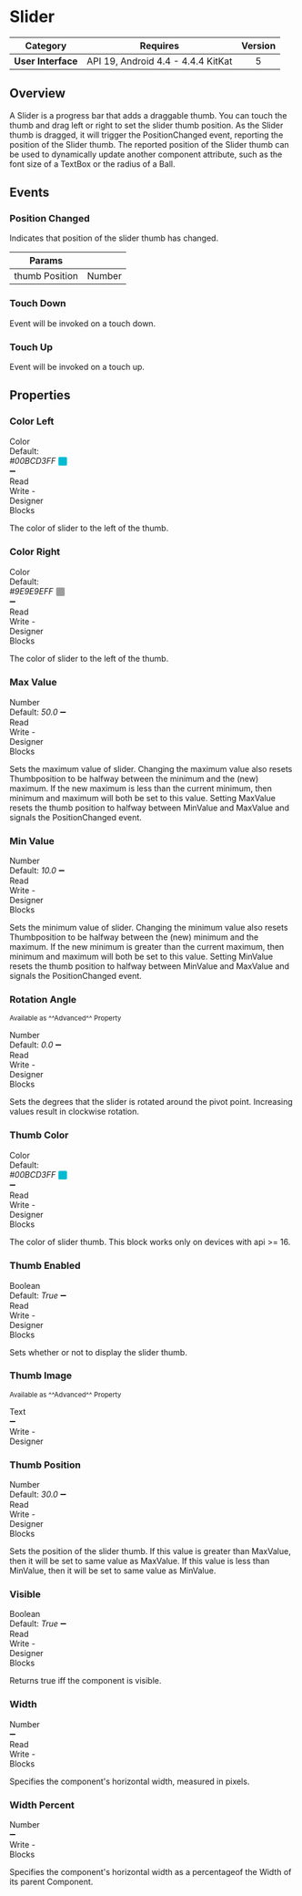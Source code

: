 # Slider

| Category | Requires | Version |
|:--------:|:-------:|:--------:|
|**User Interface**|<span class="chip chip-any">API 19, Android 4.4 - 4.4.4 KitKat</span>|<span class="chip chip-number">5</span>|

## Overview

A Slider is a progress bar that adds a draggable thumb. You can touch the thumb and drag left or right to set the slider thumb position. As the Slider thumb is dragged, it will trigger the PositionChanged event, reporting the position of the Slider thumb. The reported position of the Slider thumb can be used to dynamically update another component attribute, such as the font size of a TextBox or the radius of a Ball.

## Events

### Position Changed

Indicates that position of the slider thumb has changed.

<div class="block" ai2-block="event" not-rendered="true" value="%7B%22componentName%22:%20%22Slider%22,%20%22name%22:%20%22Position%20Changed%22,%20%22param%22:%20%5B%22thumb%20Position%22%5D%7D"></div>

| Params | []() |
|--------|------|
|thumb Position|<span class="chip chip-number">Number</span>|

### Touch Down

Event will be invoked on a touch down.

<div class="block" ai2-block="event" not-rendered="true" value="%7B%22componentName%22:%20%22Slider%22,%20%22name%22:%20%22Touch%20Down%22,%20%22param%22:%20%5B%5D%7D"></div>

### Touch Up

Event will be invoked on a touch up.

<div class="block" ai2-block="event" not-rendered="true" value="%7B%22componentName%22:%20%22Slider%22,%20%22name%22:%20%22Touch%20Up%22,%20%22param%22:%20%5B%5D%7D"></div>

## Properties

### Color Left

<span style="user-select: none; white-space:pre-wrap;"><span class="chip chip-color">Color</span> <span class="chip chip-color">Default: <i>#00BCD3FF</i>&nbsp;<span style="width: 15px; height: 15px; margin: auto; display: inline-block; border: 1px solid white; vertical-align: middle; border-radius: 3px; background-color: #00BCD3;"></span></span> :heavy_minus_sign: <span class="chip chip-rw">Read</span> <span class="chip chip-rw">Write</span>  - <span class="chip chip-bd">Designer</span> <span class="chip chip-bd">Blocks</span></span>

The color of slider to the left of the thumb.

<div class="block" ai2-block="property" not-rendered="true" value="%7B%22componentName%22:%20%22Slider%22,%20%22name%22:%20%22Color%20Left%22,%20%22getter%22:%20true%7D"></div>
<div class="block" ai2-block="property" not-rendered="true" value="%7B%22componentName%22:%20%22Slider%22,%20%22name%22:%20%22Color%20Left%22,%20%22getter%22:%20false%7D"></div>

### Color Right

<span style="user-select: none; white-space:pre-wrap;"><span class="chip chip-color">Color</span> <span class="chip chip-color">Default: <i>#9E9E9EFF</i>&nbsp;<span style="width: 15px; height: 15px; margin: auto; display: inline-block; border: 1px solid white; vertical-align: middle; border-radius: 3px; background-color: #9E9E9E;"></span></span> :heavy_minus_sign: <span class="chip chip-rw">Read</span> <span class="chip chip-rw">Write</span>  - <span class="chip chip-bd">Designer</span> <span class="chip chip-bd">Blocks</span></span>

The color of slider to the left of the thumb.

<div class="block" ai2-block="property" not-rendered="true" value="%7B%22componentName%22:%20%22Slider%22,%20%22name%22:%20%22Color%20Right%22,%20%22getter%22:%20true%7D"></div>
<div class="block" ai2-block="property" not-rendered="true" value="%7B%22componentName%22:%20%22Slider%22,%20%22name%22:%20%22Color%20Right%22,%20%22getter%22:%20false%7D"></div>

### Max Value

<span style="user-select: none; white-space:pre-wrap;"><span class="chip chip-number">Number</span> <span class="chip chip-number">Default: <i>50.0</i></span> :heavy_minus_sign: <span class="chip chip-rw">Read</span> <span class="chip chip-rw">Write</span>  - <span class="chip chip-bd">Designer</span> <span class="chip chip-bd">Blocks</span></span>

Sets the maximum value of slider. Changing the maximum value also resets Thumbposition to be halfway between the minimum and the (new) maximum. If the new maximum is less than the current minimum, then minimum and maximum will both be set to this value. Setting MaxValue resets the thumb position to halfway between MinValue and MaxValue and signals the PositionChanged event.

<div class="block" ai2-block="property" not-rendered="true" value="%7B%22componentName%22:%20%22Slider%22,%20%22name%22:%20%22Max%20Value%22,%20%22getter%22:%20true%7D"></div>
<div class="block" ai2-block="property" not-rendered="true" value="%7B%22componentName%22:%20%22Slider%22,%20%22name%22:%20%22Max%20Value%22,%20%22getter%22:%20false%7D"></div>

### Min Value

<span style="user-select: none; white-space:pre-wrap;"><span class="chip chip-number">Number</span> <span class="chip chip-number">Default: <i>10.0</i></span> :heavy_minus_sign: <span class="chip chip-rw">Read</span> <span class="chip chip-rw">Write</span>  - <span class="chip chip-bd">Designer</span> <span class="chip chip-bd">Blocks</span></span>

Sets the minimum value of slider. Changing the minimum value also resets Thumbposition to be halfway between the (new) minimum and the maximum. If the new minimum is greater than the current maximum, then minimum and maximum will both be set to this value. Setting MinValue resets the thumb position to halfway between MinValue and MaxValue and signals the PositionChanged event.

<div class="block" ai2-block="property" not-rendered="true" value="%7B%22componentName%22:%20%22Slider%22,%20%22name%22:%20%22Min%20Value%22,%20%22getter%22:%20true%7D"></div>
<div class="block" ai2-block="property" not-rendered="true" value="%7B%22componentName%22:%20%22Slider%22,%20%22name%22:%20%22Min%20Value%22,%20%22getter%22:%20false%7D"></div>

### Rotation Angle

<small>Available as ^^Advanced^^ Property</small>

<span style="user-select: none; white-space:pre-wrap;"><span class="chip chip-number">Number</span> <span class="chip chip-number">Default: <i>0.0</i></span> :heavy_minus_sign: <span class="chip chip-rw">Read</span> <span class="chip chip-rw">Write</span>  - <span class="chip chip-bd">Designer</span> <span class="chip chip-bd">Blocks</span></span>

Sets the degrees that the slider is rotated around the pivot point. Increasing values result in clockwise rotation.

<div class="block" ai2-block="property" not-rendered="true" value="%7B%22componentName%22:%20%22Slider%22,%20%22name%22:%20%22Rotation%20Angle%22,%20%22getter%22:%20true%7D"></div>
<div class="block" ai2-block="property" not-rendered="true" value="%7B%22componentName%22:%20%22Slider%22,%20%22name%22:%20%22Rotation%20Angle%22,%20%22getter%22:%20false%7D"></div>

### Thumb Color

<span style="user-select: none; white-space:pre-wrap;"><span class="chip chip-color">Color</span> <span class="chip chip-color">Default: <i>#00BCD3FF</i>&nbsp;<span style="width: 15px; height: 15px; margin: auto; display: inline-block; border: 1px solid white; vertical-align: middle; border-radius: 3px; background-color: #00BCD3;"></span></span> :heavy_minus_sign: <span class="chip chip-rw">Read</span> <span class="chip chip-rw">Write</span>  - <span class="chip chip-bd">Designer</span> <span class="chip chip-bd">Blocks</span></span>

The color of slider thumb. This block works only on devices with api &gt;= 16.

<div class="block" ai2-block="property" not-rendered="true" value="%7B%22componentName%22:%20%22Slider%22,%20%22name%22:%20%22Thumb%20Color%22,%20%22getter%22:%20true%7D"></div>
<div class="block" ai2-block="property" not-rendered="true" value="%7B%22componentName%22:%20%22Slider%22,%20%22name%22:%20%22Thumb%20Color%22,%20%22getter%22:%20false%7D"></div>

### Thumb Enabled

<span style="user-select: none; white-space:pre-wrap;"><span class="chip chip-boolean">Boolean</span> <span class="chip chip-boolean">Default: <i>True</i></span> :heavy_minus_sign: <span class="chip chip-rw">Read</span> <span class="chip chip-rw">Write</span>  - <span class="chip chip-bd">Designer</span> <span class="chip chip-bd">Blocks</span></span>

Sets whether or not to display the slider thumb.

<div class="block" ai2-block="property" not-rendered="true" value="%7B%22componentName%22:%20%22Slider%22,%20%22name%22:%20%22Thumb%20Enabled%22,%20%22getter%22:%20true%7D"></div>
<div class="block" ai2-block="property" not-rendered="true" value="%7B%22componentName%22:%20%22Slider%22,%20%22name%22:%20%22Thumb%20Enabled%22,%20%22getter%22:%20false%7D"></div>

### Thumb Image

<small>Available as ^^Advanced^^ Property</small>

<span style="user-select: none; white-space:pre-wrap;"><span class="chip chip-text">Text</span> :heavy_minus_sign: <span class="chip chip-rw">Write</span>  - <span class="chip chip-bd">Designer</span></span>

### Thumb Position

<span style="user-select: none; white-space:pre-wrap;"><span class="chip chip-number">Number</span> <span class="chip chip-number">Default: <i>30.0</i></span> :heavy_minus_sign: <span class="chip chip-rw">Read</span> <span class="chip chip-rw">Write</span>  - <span class="chip chip-bd">Designer</span> <span class="chip chip-bd">Blocks</span></span>

Sets the position of the slider thumb. If this value is greater than MaxValue, then it will be set to same value as MaxValue. If this value is less than MinValue, then it will be set to same value as MinValue.

<div class="block" ai2-block="property" not-rendered="true" value="%7B%22componentName%22:%20%22Slider%22,%20%22name%22:%20%22Thumb%20Position%22,%20%22getter%22:%20true%7D"></div>
<div class="block" ai2-block="property" not-rendered="true" value="%7B%22componentName%22:%20%22Slider%22,%20%22name%22:%20%22Thumb%20Position%22,%20%22getter%22:%20false%7D"></div>

### Visible

<span style="user-select: none; white-space:pre-wrap;"><span class="chip chip-boolean">Boolean</span> <span class="chip chip-boolean">Default: <i>True</i></span> :heavy_minus_sign: <span class="chip chip-rw">Read</span> <span class="chip chip-rw">Write</span>  - <span class="chip chip-bd">Designer</span> <span class="chip chip-bd">Blocks</span></span>

Returns true iff the component is visible.

<div class="block" ai2-block="property" not-rendered="true" value="%7B%22componentName%22:%20%22Slider%22,%20%22name%22:%20%22Visible%22,%20%22getter%22:%20true%7D"></div>
<div class="block" ai2-block="property" not-rendered="true" value="%7B%22componentName%22:%20%22Slider%22,%20%22name%22:%20%22Visible%22,%20%22getter%22:%20false%7D"></div>

### Width

<span style="user-select: none; white-space:pre-wrap;"><span class="chip chip-number">Number</span> :heavy_minus_sign: <span class="chip chip-rw">Read</span> <span class="chip chip-rw">Write</span>  - <span class="chip chip-bd">Blocks</span></span>

Specifies the component's horizontal width, measured in pixels.

<div class="block" ai2-block="property" not-rendered="true" value="%7B%22componentName%22:%20%22Slider%22,%20%22name%22:%20%22Width%22,%20%22getter%22:%20true%7D"></div>
<div class="block" ai2-block="property" not-rendered="true" value="%7B%22componentName%22:%20%22Slider%22,%20%22name%22:%20%22Width%22,%20%22getter%22:%20false%7D"></div>

### Width Percent

<span style="user-select: none; white-space:pre-wrap;"><span class="chip chip-number">Number</span> :heavy_minus_sign: <span class="chip chip-rw">Write</span>  - <span class="chip chip-bd">Blocks</span></span>

Specifies the component's horizontal width as a percentageof the Width of its parent Component.

<div class="block" ai2-block="property" not-rendered="true" value="%7B%22componentName%22:%20%22Slider%22,%20%22name%22:%20%22Width%20Percent%22,%20%22getter%22:%20false%7D"></div>
